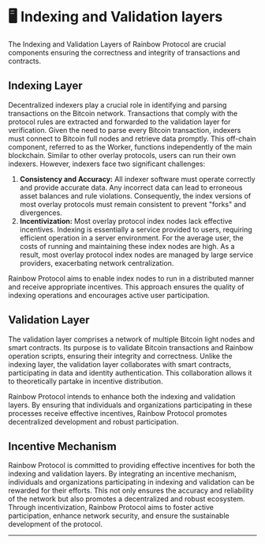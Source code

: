 # 🖥️ Indexing and Validation layers

The Indexing and Validation Layers of Rainbow Protocol are crucial components ensuring the correctness and integrity of transactions and contracts.

## Indexing Layer

Decentralized indexers play a crucial role in identifying and parsing transactions on the Bitcoin network. Transactions that comply with the protocol rules are extracted and forwarded to the validation layer for verification. Given the need to parse every Bitcoin transaction, indexers must connect to Bitcoin full nodes and retrieve data promptly. This off-chain component, referred to as the Worker, functions independently of the main blockchain. Similar to other overlay protocols, users can run their own indexers. However, indexers face two significant challenges:

1. **Consistency and Accuracy:** All indexer software must operate correctly and provide accurate data. Any incorrect data can lead to erroneous asset balances and rule violations. Consequently, the index versions of most overlay protocols must remain consistent to prevent "forks" and divergences.
2. **Incentivization:** Most overlay protocol index nodes lack effective incentives. Indexing is essentially a service provided to users, requiring efficient operation in a server environment. For the average user, the costs of running and maintaining these index nodes are high. As a result, most overlay protocol index nodes are managed by large service providers, exacerbating network centralization.

Rainbow Protocol aims to enable index nodes to run in a distributed manner and receive appropriate incentives. This approach ensures the quality of indexing operations and encourages active user participation.

## Validation Layer

The validation layer comprises a network of multiple Bitcoin light nodes and smart contracts. Its purpose is to validate Bitcoin transactions and Rainbow operation scripts, ensuring their integrity and correctness. Unlike the indexing layer, the validation layer collaborates with smart contracts, participating in data and identity authentication. This collaboration allows it to theoretically partake in incentive distribution.

Rainbow Protocol intends to enhance both the indexing and validation layers. By ensuring that individuals and organizations participating in these processes receive effective incentives, Rainbow Protocol promotes decentralized development and robust participation.



## Incentive Mechanism

Rainbow Protocol is committed to providing effective incentives for both the indexing and validation layers. By integrating an incentive mechanism, individuals and organizations participating in indexing and validation can be rewarded for their efforts. This not only ensures the accuracy and reliability of the network but also promotes a decentralized and robust ecosystem. Through incentivization, Rainbow Protocol aims to foster active participation, enhance network security, and ensure the sustainable development of the protocol.



***


